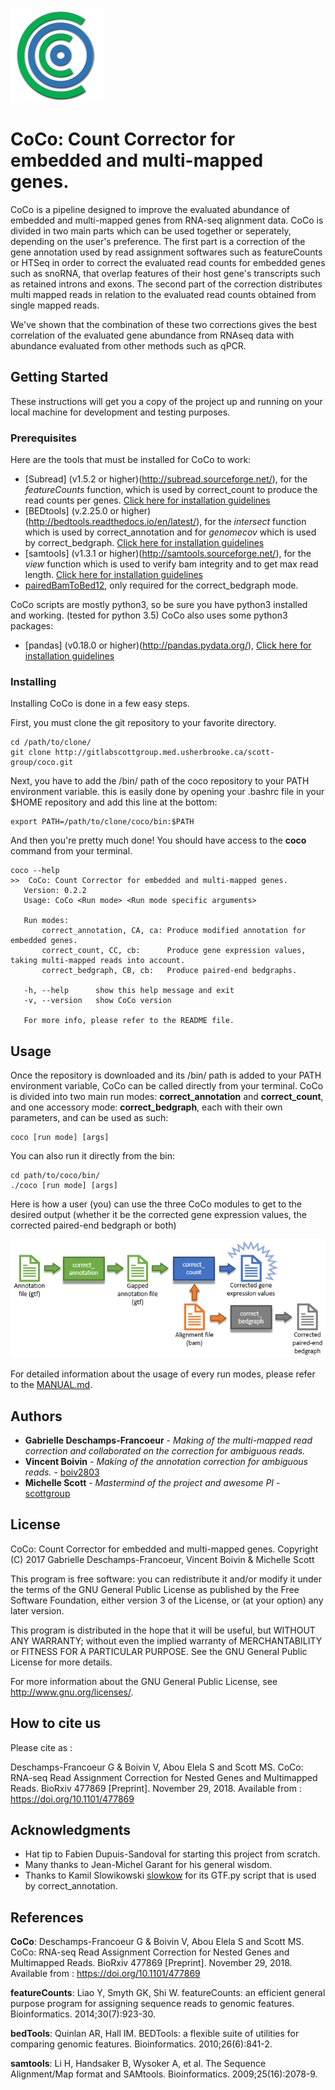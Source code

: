 ![alt tag](ressources/CoCoLogo.PNG)
# **CoCo**: Count Corrector for embedded and multi-mapped genes.

CoCo is a pipeline designed to improve the evaluated abundance of embedded and multi-mapped genes from RNA-seq alignment data. CoCo is divided in two main parts which can be used together or seperately, depending on the user's preference. The first part is a correction of the gene annotation used by read assignment softwares such as featureCounts or HTSeq in order to correct the evaluated read counts for embedded genes such as snoRNA, that overlap features of their host gene's transcripts such as retained introns and exons. The second part of the correction distributes multi mapped reads in relation to the evaluated read counts obtained from single mapped reads.

We've shown that the combination of these two corrections gives the best correlation of the evaluated gene abundance from RNAseq data with abundance evaluated from other methods such as qPCR.



## **Getting Started**

These instructions will get you a copy of the project up and running on your local machine for development and testing purposes.



### **Prerequisites**

Here are the tools that must be installed for CoCo to work:

* [Subread] (v1.5.2 or higher)(http://subread.sourceforge.net/), for the *featureCounts* function, which is used by correct_count to produce the read counts per genes. [Click here for installation guidelines](http://bioinf.wehi.edu.au/subread-package/)
* [BEDtools] (v.2.25.0 or higher)(http://bedtools.readthedocs.io/en/latest/), for the *intersect* function which is used by correct_annotation and for *genomecov* which is used by correct_bedgraph. [Click here for installation guidelines](http://bedtools.readthedocs.io/en/latest/content/installation.html)
* [samtools] (v1.3.1 or higher)(http://samtools.sourceforge.net/), for the *view* function which is used to verify bam integrity and to get max read length. [Click here for installation guidelines](http://www.htslib.org/download/)
* [pairedBamToBed12](https://github.com/Population-Transcriptomics/pairedBamToBed12), only required for the correct_bedgraph mode.


CoCo scripts are mostly python3, so be sure you have python3 installed and working. (tested for python 3.5)
CoCo also uses some python3 packages:
* [pandas] (v0.18.0 or higher)(http://pandas.pydata.org/), [Click here for installation guidelines](http://pandas.pydata.org/pandas-docs/stable/install.html)



### **Installing**

Installing CoCo is done in a few easy steps.

First, you must clone the git repository to your favorite directory.

```
cd /path/to/clone/
git clone http://gitlabscottgroup.med.usherbrooke.ca/scott-group/coco.git
```

Next, you have to add the /bin/ path of the coco repository to your PATH environment variable.
this is easily done by opening your .bashrc file in your $HOME repository and add this line at the bottom:

```
export PATH=/path/to/clone/coco/bin:$PATH
```

And then you're pretty much done! You should have access to the **coco** command from your terminal.

 ```
coco --help
>>	CoCo: Count Corrector for embedded and multi-mapped genes.
	Version: 0.2.2
	Usage: CoCo <Run mode> <Run mode specific arguments>

	Run modes:
		correct_annotation, CA, ca:	Produce modified annotation for embedded genes.
		correct_count, CC, cb:		Produce gene expression values, taking multi-mapped reads into account.
		correct_bedgraph, CB, cb:	Produce paired-end bedgraphs.

	-h, --help      show this help message and exit
	-v, --version   show CoCo version

	For more info, please refer to the README file.
```



## **Usage**

Once the repository is downloaded and its /bin/ path is added to your PATH environment variable, CoCo can be called directly from your terminal.
CoCo is divided into two main run modes: **correct_annotation** and **correct_count**, and one accessory mode: **correct_bedgraph**, each with their own parameters, and can be used as such:

```
coco [run mode] [args]
```

You can also run it directly from the bin:

```
cd path/to/coco/bin/
./coco [run mode] [args]
```

Here is how a user (you) can use the three CoCo modules to get to the desired output (whether it be the corrected gene expression values, the corrected paired-end bedgraph or both)

<img src="ressources/CoCoPipeline.PNG" alt="CoCo Pipeline" style="width: 700px;"/>

For detailed information about the usage of every run modes, please refer to the [MANUAL.md](MANUAL.md).



## **Authors**

* **Gabrielle Deschamps-Francoeur** - *Making of the multi-mapped read correction and collaborated on the correction for ambiguous reads.*
* **Vincent Boivin** - *Making of the annotation correction for ambiguous reads.* - [boiv2803](http://gitlabscottgroup.med.usherbrooke.ca/u/boiv2803)
* **Michelle Scott** - *Mastermind of the project and awesome PI* - [scottgroup](http://scottgroup.med.usherbrooke.ca/)




## **License**

CoCo: Count Corrector for embedded and multi-mapped genes.
Copyright (C) 2017 Gabrielle Deschamps-Francoeur, Vincent Boivin & Michelle Scott

This program is free software: you can redistribute it and/or modify
it under the terms of the GNU General Public License as published by
the Free Software Foundation, either version 3 of the License, or
(at your option) any later version.

This program is distributed in the hope that it will be useful,
but WITHOUT ANY WARRANTY; without even the implied warranty of
MERCHANTABILITY or FITNESS FOR A PARTICULAR PURPOSE. See the
GNU General Public License for more details.

For more information about the GNU General Public License, see <http://www.gnu.org/licenses/>.



## **How to cite us**

Please cite as :

Deschamps-Francoeur G & Boivin V, Abou Elela S and Scott MS. CoCo: RNA-seq Read Assignment Correction for Nested Genes 
and Multimapped Reads. BioRxiv 477869 [Preprint]. November 29, 2018. Available from : <https://doi.org/10.1101/477869>



## **Acknowledgments**

* Hat tip to Fabien Dupuis-Sandoval for starting this project from scratch.
* Many thanks to Jean-Michel Garant for his general wisdom.
* Thanks to Kamil Slowikowski [slowkow](https://gist.github.com/slowkow) for its GTF.py script that is used by correct_annotation.



## **References**
**CoCo**: Deschamps-Francoeur G & Boivin V, Abou Elela S and Scott MS. CoCo: RNA-seq Read Assignment Correction for Nested Genes 
and Multimapped Reads. BioRxiv 477869 [Preprint]. November 29, 2018. Available from : <https://doi.org/10.1101/477869>

**featureCounts**: Liao Y, Smyth GK, Shi W. featureCounts: an efficient general purpose program for assigning sequence reads to genomic features. Bioinformatics. 2014;30(7):923-30.

**bedTools**: Quinlan AR, Hall IM. BEDTools: a flexible suite of utilities for comparing genomic features. Bioinformatics. 2010;26(6):841-2.

**samtools**: Li H, Handsaker B, Wysoker A, et al. The Sequence Alignment/Map format and SAMtools. Bioinformatics. 2009;25(16):2078-9.


